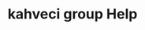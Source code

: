 ---
layout: articles
title: kahveci group Help
header:
  theme: dark
  background: 'linear-gradient(135deg, rgb(34, 139, 87), rgb(139, 34, 139))'   
articles:
  data_source: site.help
  type: brief     
---